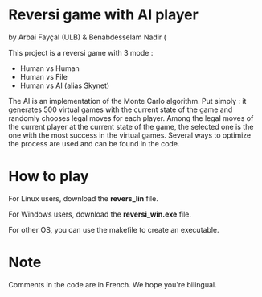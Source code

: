 # Reversi game with AI player
by Arbai Fayçal (ULB) & Benabdesselam Nadir (

This project is a reversi game with 3 mode :
  - Human vs Human
  - Human vs File
  - Human vs AI (alias Skynet)
  
 The AI is an implementation of the Monte Carlo algorithm. Put simply : it generates 500 
 virtual games with the current state of the game and randomly chooses legal moves for 
 each player. Among the legal moves of the current player at the current state of the game, 
 the selected one is the one with the most success in the virtual games.
 Several ways to optimize the process are used and can be found in the code.
 
 # How to play
 For Linux users, download the **revers_lin** file.
 
 For Windows users, download the **reversi_win.exe** file.
 
 For other OS, you can use the makefile to create an executable.

# Note
Comments in the code are in French. We hope you're bilingual.
